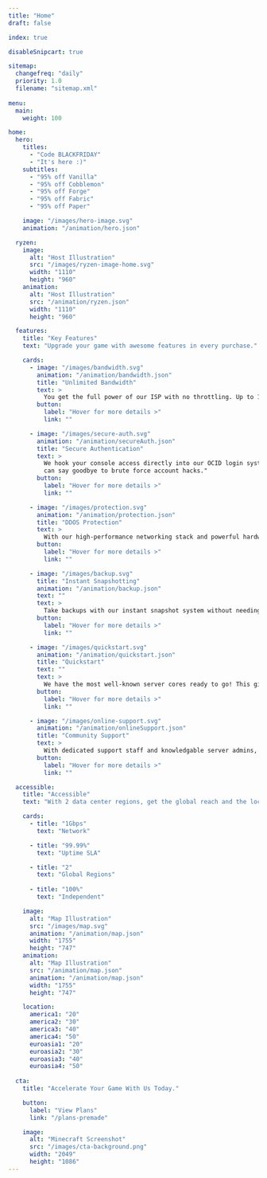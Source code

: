 ```yaml
---
title: "Home"
draft: false

index: true

disableSnipcart: true

sitemap:
  changefreq: "daily"
  priority: 1.0
  filename: "sitemap.xml"
  
menu:
  main:
    weight: 100

home:
  hero:
    titles:
      - "Code BLACKFRIDAY"
      - "It's here :)"
    subtitles:
      - "95% off Vanilla"
      - "95% off Cobblemon"
      - "95% off Forge"
      - "95% off Fabric"
      - "95% off Paper"

    image: "/images/hero-image.svg"
    animation: "/animation/hero.json"

  ryzen:
    image:
      alt: "Host Illustration"
      src: "/images/ryzen-image-home.svg"
      width: "1110"
      height: "960"
    animation:
      alt: "Host Illustration"
      src: "/animation/ryzen.json"
      width: "1110"
      height: "960"

  features:
    title: "Key Features"
    text: "Upgrade your game with awesome features in every purchase."

    cards:
      - image: "/images/bandwidth.svg"
        animation: "/animation/bandwidth.json"
        title: "Unlimited Bandwidth"
        text: >
          You get the full power of our ISP with no throttling. Up to 1Gbps up and down straight to your players and admins for fast uploads.
        button:
          label: "Hover for more details >"
          link: ""

      - image: "/images/secure-auth.svg"
        animation: "/animation/secureAuth.json"
        title: "Secure Authentication"
        text: >
          We hook your console access directly into our OCID login system. You
          can say goodbye to brute force account hacks."
        button:
          label: "Hover for more details >"
          link: ""

      - image: "/images/protection.svg"
        animation: "/animation/protection.json"
        title: "DDOS Protection"
        text: >
          With our high-performance networking stack and powerful hardware we can handle the most severe attacks placed against us.
        button:
          label: "Hover for more details >"
          link: ""

      - image: "/images/backup.svg"
        title: "Instant Snapshotting"
        animation: "/animation/backup.json"
        text: ""
        text: >
          Take backups with our instant snapshot system without needing to stop or pause your server saves. Restore them and test them out at any time with a volume clone without interrupting connected players.
        button:
          label: "Hover for more details >"
          link: ""

      - image: "/images/quickstart.svg"
        animation: "/animation/quickstart.json"
        title: "Quickstart"
        text: ""
        text: >
          We have the most well-known server cores ready to go! This gives you an easy and streamlined deployment experience.
        button:
          label: "Hover for more details >"
          link: ""

      - image: "/images/online-support.svg"
        animation: "/animation/onlineSupport.json"
        title: "Community Support"
        text: >
          With dedicated support staff and knowledgable server admins, you can reach out to a knowledgable community with any question.
        button:
          label: "Hover for more details >"
          link: ""

  accessible:
    title: "Accessible"
    text: "With 2 data center regions, get the global reach and the local presence you need."

    cards:
      - title: "1Gbps"
        text: "Network"

      - title: "99.99%"
        text: "Uptime SLA"

      - title: "2"
        text: "Global Regions"
  
      - title: "100%"
        text: "Independent"

    image: 
      alt: "Map Illustration"
      src: "/images/map.svg"
      animation: "/animation/map.json"
      width: "1755"
      height: "747"
    animation:
      alt: "Map Illustration"
      src: "/animation/map.json"
      animation: "/animation/map.json"
      width: "1755"
      height: "747"

    location:
      america1: "20"
      america2: "30"
      america3: "40"
      america4: "50"
      euroasia1: "20"
      euroasia2: "30"
      euroasia3: "40"
      euroasia4: "50"
  
  cta:
    title: "Accelerate Your Game With Us Today."

    button:
      label: "View Plans"
      link: "/plans-premade"

    image:
      alt: "Minecraft Screenshot"
      src: "/images/cta-background.png"
      width: "2049"
      height: "1086"
---
```

